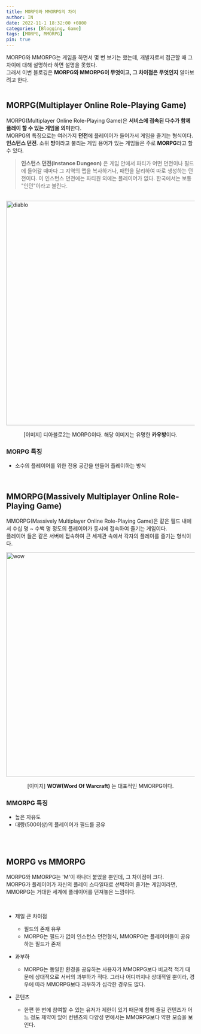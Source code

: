 ```yaml
---
title: MORPG와 MMORPG의 차이
author: IN
date: 2022-11-1 18:32:00 +0800
categories: [Blogging, Game]
tags: [MORPG, MMORPG]
pin: true
---
```


MORPG와 MMORPG는 게임을 하면서 몇 번 보기는 했는데, 개발자로서 접근할 때 그 차이에 대해 설명하라 하면 설명을 못했다.
<br />
그래서 이번 블로깅은 **MORPG와 MMORPG이 무엇이고, 그 차이점은 무엇인지** 알아보려고 한다.
<br />
<br />
## MORPG(Multiplayer Online Role-Playing Game)
MORPG(Multiplayer Online Role-Playing Game)은 **서비스에 접속된 다수가 함께 플레이 할 수 있는 게임을 의미**한다.
<br />
MORPG의 특징으로는 여러가지 **던전**에 플레이어가 들어가서 게임을 즐기는 형식이다. **인스턴스 던전**. 소위 **방**이라고 불리는 게임 용어가 있는 게임들은 주로 **MORPG**라고 할 수 있다.

> **인스턴스 던전(Instance Dungeon)** 은
> 게임 안에서 파티가 어떤 던전이나 필드에 들어갈 때마다 그 지역의 맵을 복사하거나, 패턴을 달리하여 따로 생성하는 던전이다. 이 인스턴스 던전에는 파티원 외에는 플레이어가 없다. 한국에서는 보통 "인던"이라고 불린다.

<br />

<img src="https://user-images.githubusercontent.com/65399118/199388239-6755ebde-2b57-4277-b9c6-db97c5d0365a.png" alt="diablo" width="600"/>

<div style="text-align: center">
  
  [이미지] 디아블로2는 MORPG이다. 해당 이미지는 유명한 **카우방**이다.
</div>


### MORPG 특징
- 소수의 플레이어를 위한 전용 공간을 만들어 플레이하는 방식
  

<br />


## MMORPG(Massively Multiplayer Online Role-Playing Game)
MMORPG(Massively Multiplayer Online Role-Playing Game)은 같은 필드 내에서 수십 명 ~ 수백 명 정도의 플레이어가 동시에 접속하여 즐기는 게임이다.
<br />
플레이어 들은 같은 서버에 접속하여 큰 세계관 속에서 각자의 플레이를 즐기는 형식이다.
<br />

<img src="https://user-images.githubusercontent.com/65399118/199390894-614d420b-593e-4b7c-8d5b-1a037a009c78.jpeg" alt="wow" width="600"/>

<div style="text-align: center">
  
  [이미지] **WOW(Word Of Warcraft)** 는 대표적인 MMORPG이다.
</div>

### MMORPG 특징
- 높은 자유도
- 대량(500이상)의 플레이어가 필드를 공유


<br />
<br />

## MORPG vs MMORPG
MORPG와 MMORPG는 'M'이 하나더 붙었을 뿐인데, 그 차이점이 크다.
<br />
MORPG가 플레이어가 자신의 플레이 스타일대로 선택하여 즐기는 게임이라면,
<br />
MMORPG는 거대한 세계에 플레이어를 던져놓은 느낌이다.

<br />

- 제일 큰 차이점
  - 필드의 존재 유무
  - MORPG는 필드가 없이 인스턴스 던전형식, MMORPG는 플레이어들이 공유하는 필드가 존재

- 과부하
  - MORPG는 동일한 환경을 공유하는 사용자가 MMORPG보다 비교적 적기 때문에 상대적으로 서버의 과부하가 적다. 그러나 어디까지나 상대적일 뿐이라, 경우에 따라 MMORPG보다 과부하가 심각한 경우도 많다.

- 콘텐츠 
  - 한편 한 번에 참여할 수 있는 유저가 제한이 있기 때문에 함께 즐길 컨텐츠가 어느 정도 제약이 있어 컨텐츠의 다양성 면에서는 MMORPG보다 약한 모습을 보인다.
